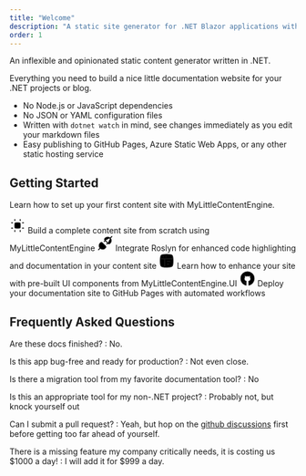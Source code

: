 ```yaml
---
title: "Welcome"
description: "A static site generator for .NET Blazor applications with markdown content management and strong typing"
order: 1
---
```


An inflexible and opinionated static content generator written in .NET.

Everything you need to build a nice little documentation website for your .NET projects or blog.

* No Node.js or JavaScript dependencies
* No JSON or YAML configuration files
* Written with `dotnet watch` in mind, see changes immediately as you edit your markdown files
* Easy publishing to GitHub Pages, Azure Static Web Apps, or any other static hosting service

## Getting Started

Learn how to set up your first content site with MyLittleContentEngine.


<CardGrid>
<LinkCard Title="Creating First Site" href="getting-started/creating-first-site" >
<Icon>
<svg xmlns="http://www.w3.org/2000/svg" viewBox="0 0 24 24" width="2em" height="2em" stroke="currentColor">
    <path d="M8 4.5V3M16 4.5V3" stroke="currentColor" stroke-width="1.5" stroke-linecap="round" stroke-linejoin="round"></path>
    <path d="M19.5 8L21 8M19.5 16H21" stroke="currentColor" stroke-width="1.5" stroke-linecap="round" stroke-linejoin="round"></path>
    <path d="M8 21V19.5M16 21V19.5" stroke="currentColor" stroke-width="1.5" stroke-linecap="round" stroke-linejoin="round"></path>
    <path d="M3 8L4.5 8M3 16H4.5" stroke="currentColor" stroke-width="1.5" stroke-linecap="round" stroke-linejoin="round"></path>
    <path d="M8 11C8 9.58579 8 8.87868 8.43934 8.43934C8.87868 8 9.58579 8 11 8H13C14.4142 8 15.1213 8 15.5607 8.43934C16 8.87868 16 9.58579 16 11V13C16 14.4142 16 15.1213 15.5607 15.5607C15.1213 16 14.4142 16 13 16H11C9.58579 16 8.87868 16 8.43934 15.5607C8 15.1213 8 14.4142 8 13V11Z" stroke="currentColor" stroke-width="1.5"></path>
</svg>
</Icon>
Build a complete content site from scratch using MyLittleContentEngine
</LinkCard>

<LinkCard Title="Connecting to Roslyn" href="getting-started/connecting-to-roslyn" >
<Icon>
<svg xmlns="http://www.w3.org/2000/svg" viewBox="0 0 24 24" width="2em" height="2em">
    <path d="M4.51255 19.4866C7.02498 21.8794 10.016 20.9223 11.2124 19.9532C11.8314 19.4518 12.1097 19.1277 12.3489 18.8884C13.1864 18.1107 13.1326 17.3331 12.5882 16.711C12.3704 16.462 10.9731 15.1198 9.63313 13.7439C8.93922 13.0499 8.46066 12.5595 8.05149 12.1647C7.50354 11.6185 7.02499 10.9922 6.30715 11.0101C5.64913 11.0101 5.17057 11.5904 4.57237 12.1886C3.88422 12.8767 3.37598 13.7439 3.19652 14.5216C2.65814 16.7947 3.49562 18.4098 4.51255 19.4866ZM4.51255 19.4866L2.00012 21.999" stroke="currentColor" stroke-width="1.5" stroke-linecap="round"></path>
    <path d="M19.4867 4.51472C16.9736 2.12078 13.9929 3.09593 12.7962 4.06548C12.177 4.56712 11.8987 4.89138 11.6593 5.13078C10.8216 5.90881 10.8755 6.68683 11.42 7.30926C11.4983 7.39881 11.7292 7.62975 12.055 7.95281M19.4867 4.51472C20.504 5.59199 21.3528 7.22547 20.8142 9.49971C20.6347 10.2777 20.1264 11.1453 19.438 11.8338C18.8397 12.4323 18.361 13.0128 17.7028 13.0128C16.9847 13.0308 16.6121 12.5115 16.064 11.9651M19.4867 4.51472L21.9999 2.0011M16.064 11.9651C15.6547 11.5701 15.07 10.9721 14.3759 10.2777C13.5175 9.39612 12.6355 8.52831 12.055 7.95281M16.064 11.9651L14.5024 13.4896M10.5114 9.50609L12.055 7.95281" stroke="currentColor" stroke-width="1.5" stroke-linecap="round"></path>
</svg>
</Icon>
Integrate Roslyn for enhanced code highlighting and documentation in your content site
</LinkCard>


<LinkCard Title="Using UI Elements" href="getting-started/using-ui-elements" >
<Icon>
<svg xmlns="http://www.w3.org/2000/svg" viewBox="0 0 24 24" width="2em" height="2em">
    <path d="M2.5 12C2.5 7.52166 2.5 5.28249 3.89124 3.89124C5.28249 2.5 7.52166 2.5 12 2.5C16.4783 2.5 18.7175 2.5 20.1088 3.89124C21.5 5.28249 21.5 7.52166 21.5 12C21.5 16.4783 21.5 18.7175 20.1088 20.1088C18.7175 21.5 16.4783 21.5 12 21.5C7.52166 21.5 5.28249 21.5 3.89124 20.1088C2.5 18.7175 2.5 16.4783 2.5 12Z" stroke="currentColor" stroke-width="1.5"></path>
    <path d="M2.5 9H21.5" stroke="currentColor" stroke-width="1.5" stroke-linejoin="round"></path>
    <path d="M13 13L17 13" stroke="currentColor" stroke-width="1.5" stroke-linecap="round" stroke-linejoin="round"></path>
    <path d="M13 17H15" stroke="currentColor" stroke-width="1.5" stroke-linecap="round" stroke-linejoin="round"></path>
    <path d="M6.99981 6H7.00879" stroke="currentColor" stroke-width="1.5" stroke-linecap="round" stroke-linejoin="round"></path>
    <path d="M10.9998 6H11.0088" stroke="currentColor" stroke-width="1.5" stroke-linecap="round" stroke-linejoin="round"></path>
    <path d="M9 9V21.5" stroke="currentColor" stroke-width="1.5" stroke-linecap="round" stroke-linejoin="round"></path>
</svg>
</Icon>
Learn how to enhance your site with pre-built UI components from MyLittleContentEngine.UI
</LinkCard>


<LinkCard Title="Deploying to GitHub Pages" href="getting-started/deploying-to-github-pages" Color="primary">
<Icon>
<svg xmlns="http://www.w3.org/2000/svg" viewBox="0 0 24 24" width="2em" height="2em" >
    <path d="M6.51734 17.1132C6.91177 17.6905 8.10883 18.9228 9.74168 19.2333M9.86428 22C8.83582 21.8306 2 19.6057 2 12.0926C2 5.06329 8.0019 2 12.0008 2C15.9996 2 22 5.06329 22 12.0926C22 19.6057 15.1642 21.8306 14.1357 22C14.1357 22 13.9267 18.5826 14.0487 17.9969C14.1706 17.4113 13.7552 16.4688 13.7552 16.4688C14.7262 16.1055 16.2043 15.5847 16.7001 14.1874C17.0848 13.1032 17.3268 11.5288 16.2508 10.0489C16.2508 10.0489 16.5318 7.65809 15.9996 7.56548C15.4675 7.47287 13.8998 8.51192 13.8998 8.51192C13.4432 8.38248 12.4243 8.13476 12.0018 8.17939C11.5792 8.13476 10.5568 8.38248 10.1002 8.51192C10.1002 8.51192 8.53249 7.47287 8.00036 7.56548C7.46823 7.65809 7.74917 10.0489 7.74917 10.0489C6.67316 11.5288 6.91516 13.1032 7.2999 14.1874C7.79575 15.5847 9.27384 16.1055 10.2448 16.4688C10.2448 16.4688 9.82944 17.4113 9.95135 17.9969C10.0733 18.5826 9.86428 22 9.86428 22Z" stroke="currentColor" stroke-width="1.25" stroke-linecap="round" stroke-linejoin="round"></path>
</svg>
</Icon>
Deploy your documentation site to GitHub Pages with automated workflows
</LinkCard>
</CardGrid>

## Frequently Asked Questions

Are these docs finished? 
:   No.

Is this app bug-free and ready for production?
:   Not even close.

Is there a migration tool from my favorite documentation tool?
:   No

Is this an appropriate tool for my non-.NET project?
:   Probably not, but knock yourself out

Can I submit a pull request?
:   Yeah, but hop on the [github discussions](https://github.com/phil-scott-78/MyLittleContentEngine/discussions) first before getting too far ahead of yourself.

There is a missing feature my company critically needs, it is costing us $1000 a day! 
:   I will add it for $999 a day.